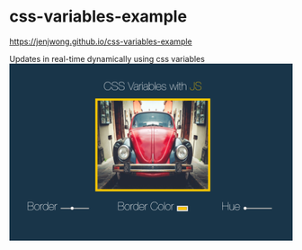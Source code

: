 # css-variables-example

https://jenjwong.github.io/css-variables-example

Updates in real-time dynamically using css variables
![alt text](https://github.com/jenjwong/css-variables-example/blob/gh-pages/screenshot.png "CSS Variables")
